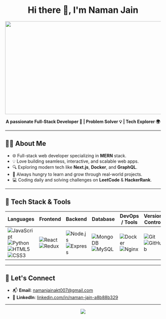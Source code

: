 <h1 align="center">Hi there 👋, I'm Naman Jain</h1>
<p align="center">
  <img src="https://developers.giphy.com/branch/master/static/api-512d36c09662682717108a38bbb5c57d.gif" height="300" width="600" />
</p>

<p align="center">
  <b>A passionate Full-Stack Developer 🚀 | Problem Solver 💡 | Tech Explorer 🌍</b>
</p>

---

## 👨‍💻 About Me
- 🌐 Full-stack web developer specializing in **MERN** stack.
- 💡 Love building seamless, interactive, and scalable web apps.
- 🔍 Exploring modern tech like **Next.js**, **Docker**, and **GraphQL**.
- 🧠 Always hungry to learn and grow through real-world projects.
- 💻 Coding daily and solving challenges on **LeetCode** & **HackerRank**.

---

## 🧰 Tech Stack & Tools
<div align="center">

| Languages | Frontend | Backend | Database | DevOps / Tools | Version Control |
|----------|----------|---------|----------|----------------|-----------------|
| ![JavaScript](https://img.shields.io/badge/-JavaScript-yellow?style=flat-square) ![Python](https://img.shields.io/badge/-Python-blue?style=flat-square) ![HTML5](https://img.shields.io/badge/-HTML5-E34F26?style=flat-square) ![CSS3](https://img.shields.io/badge/-CSS3-1572B6?style=flat-square) | ![React](https://img.shields.io/badge/-React-61DAFB?style=flat-square) ![Redux](https://img.shields.io/badge/-Redux-764ABC?style=flat-square) | ![Node.js](https://img.shields.io/badge/-Node.js-339933?style=flat-square) ![Express](https://img.shields.io/badge/-Express-000000?style=flat-square) | ![MongoDB](https://img.shields.io/badge/-MongoDB-47A248?style=flat-square) ![MySQL](https://img.shields.io/badge/-MySQL-00618A?style=flat-square) | ![Docker](https://img.shields.io/badge/-Docker-2496ED?style=flat-square) ![Nginx](https://img.shields.io/badge/-Nginx-009639?style=flat-square) | ![Git](https://img.shields.io/badge/-Git-F1502F?style=flat-square) ![GitHub](https://img.shields.io/badge/-GitHub-181717?style=flat-square) |

</div>

---

## 🔗 Let's Connect
- 📬 **Email**: [namanjainakt007@gmail.com](mailto:namanjainakt007@gmail.com)  
- 💼 **LinkedIn**: [linkedin.com/in/naman-jain-a8b88b329](https://in.linkedin.com/in/naman-jain-a8b88b329)

---

<p align="center">
  <img src="https://readme-typing-svg.demolab.com?font=Fira+Code&pause=1000&color=00F7FF&width=435&lines=Happy+to+collaborate+on+cool+projects!;Let's+build+something+awesome+💻" />
</p>

